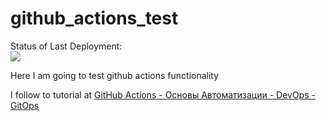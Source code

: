 # github_actions_test

Status of Last Deployment:<br>
<img src="https://github.com/jncots/github_actions_test/workflows/My-GitHubActions-Basics/badge.svg?branch=master"><br>


Here I am going to test github actions functionality

I follow to tutorial at [GitHub Actions - Основы Автоматизации - DevOps - GitOps](https://www.youtube.com/watch?v=Yg5rpke79X4)

